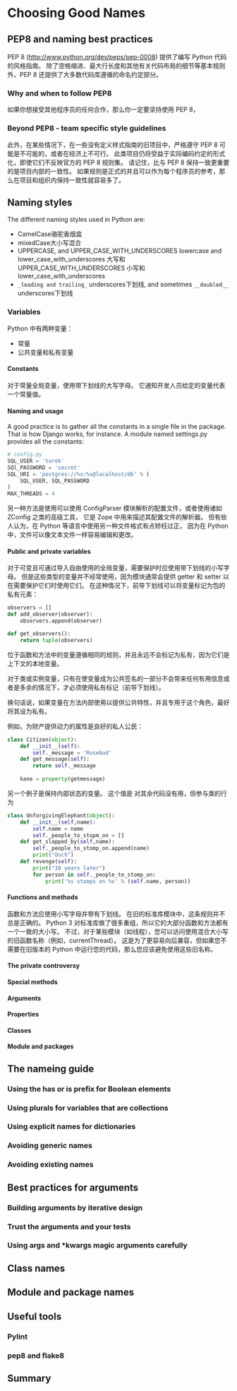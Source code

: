 # Choosing Good Names 
## PEP8 and naming best practices 
PEP 8 (http://www.python.org/dev/peps/pep-0008) 提供了编写 Python 代码的风格指南。
除了空格缩进、最大行长度和其他有关代码布局的细节等基本规则外，PEP 8 还提供了大多数代码库遵循的命名约定部分。

### Why and when to follow PEP8 
如果你想接受其他程序员的任何合作，那么你一定要坚持使用 PEP 8，

### Beyond PEP8 - team specific style guidelines 
此外，在某些情况下，在一些没有定义样式指南的旧项目中，严格遵守 PEP 8 可能是不可能的，或者在经济上不可行。 
此类项目仍将受益于实际编码约定的形式化，即使它们不反映官方的 PEP 8 规则集。 
请记住，比与 PEP 8 保持一致更重要的是项目内部的一致性。 
如果规则是正式的并且可以作为每个程序员的参考，那么在项目和组织内保持一致性就容易多了。

## Naming styles 

The different naming styles used in Python are:
- CamelCase骆驼香烟盒
- mixedCase大小写混合
- UPPERCASE, and UPPER_CASE_WITH_UNDERSCORES lowercase and lower_case_with_underscores 
大写和 UPPER_CASE_WITH_UNDERSCORES 小写和 lower_case_with_underscores
- `_leading and trailing_` underscores下划线, and sometimes `__doubled__` underscores下划线

### Variables 
Python 中有两种变量：
- 常量
- 公共变量和私有变量

#### Constants
对于常量全局变量，使用带下划线的大写字母。 它通知开发人员给定的变量代表一个常量值。

#### Naming and usage 
A good practice is to gather all the constants in a single file in the package. That is how Django works, for instance. A module named settings.py provides all the constants:
```python
# config.py 
SQL_USER = 'tarek' 
SQl_PASSWORD = 'secret'
SQL_URI = 'postgres://%s:%s@localhost/db' % (
    SQL_USER, SQL_PASSWORD
)
MAX_THREADS = 4 
```
另一种方法是使用可以使用 ConfigParser 模块解析的配置文件，或者使用诸如 ZConfig 之类的高级工具，
它是 Zope 中用来描述其配置文件的解析器。 但有些人认为，在 Python 等语言中使用另一种文件格式有点矫枉过正，
因为在 Python 中，文件可以像文本文件一样容易编辑和更改。

#### Public and private variables 
对于可变且可通过导入自由使用的全局变量，需要保护时应使用带下划线的小写字母。 但是这些类型的变量并不经常使用，因为模块通常会提供 getter 和 setter 以在需要保护它们时使用它们。 在这种情况下，前导下划线可以将变量标记为包的私有元素：
```python
observers = []
def add_observer(observer):
    observers.append(observer)

def get_observers():
    return tuple(observers)
```

位于函数和方法中的变量遵循相同的规则，并且永远不会标记为私有，因为它们是上下文的本地变量。

对于类或实例变量，只有在使变量成为公共签名的一部分不会带来任何有用信息或者是多余的情况下，才必须使用私有标记（前导下划线）。

换句话说，如果变量在方法内部使用以提供公共特性，并且专用于这个角色，最好将其设为私有。

例如，为财产提供动力的属性是良好的私人公民：
```python
class Citizen(object):
    def __init__(self):
        self._message = 'Rosebud'
    def get_message(self):
        return self._message 
    
    kane = property(getmessage)
```
另一个例子是保持内部状态的变量。 这个值是
对其余代码没有用，但参与类的行为
```python
class UnforgivingElephant(object):
    def __init__(self,name):
        self.name = name 
        self._people_to_stopm_on = []
    def get_slapped_by(self,name):
        self._people_to_stomp_on.append(name)
        print("Ouch")
    def revenge(self):
        print("10 years later")
        for person in self._people_to_stomp_on:
            print('%s stomps on %s' % (self.name, person))
```

#### Functions and methods 
函数和方法应使用小写字母并带有下划线。 在旧的标准库模块中，这条规则并不总是正确的。 Python 3 对标准库做了很多重组，所以它的大部分函数和方法都有一个一致的大小写。 不过，对于某些模块（如线程），您可以访问使用混合大小写的旧函数名称（例如，currentThread）。 这是为了更容易向后兼容，但如果您不需要在旧版本的 Python 中运行您的代码，那么您应该避免使用这些旧名称。

#### The private controversy
#### Special methods 
#### Arguments
#### Properties 
#### Classes 
#### Module and packages 

## The nameing guide 
### Using the has or is prefix for Boolean elements 
### Using plurals for variables that are collections 
### Using explicit names for dictionaries
### Avoiding generic names
### Avoiding existing names

## Best practices for arguments 
### Building arguments by iterative design                                   
### Trust the arguments and your tests
### Using args and *kwargs magic arguments carefully

## Class names 
## Module and package names 
## Useful tools 
### Pylint 
### pep8 and flake8 
## Summary 

